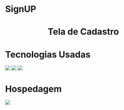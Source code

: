 # SignUP

<h1 align="center">Tela de Cadastro</h1>

# Tecnologias Usadas
<img src ="https://img.shields.io/badge/HTML-239120?style=for-the-badge&logo=html5&logoColor=white"/>
<img src= "https://img.shields.io/badge/CSS-239120?&style=for-the-badge&logo=css3&logoColor=white"/>
<img src="https://img.shields.io/badge/JavaScript-323330?style=for-the-badge&logo=javascript&logoColor=F7DF1E"/>

# Hospedagem
<img src="https://img.shields.io/badge/Vercel-000000?style=for-the-badge&logo=vercel&logoColor=white"/>

